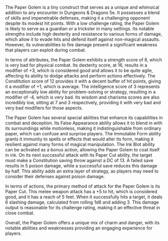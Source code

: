 The Paper Golem is a tiny construct that serves as a unique and whimsical addition to any encounter in Dungeons & Dragons 5e. It possesses a blend of skills and impenetrable defenses, making it a challenging opponent despite its modest hit points. With a low challenge rating, the Paper Golem is likely to serve as a guardian or a trickster in many settings. Its notable strengths include high dexterity and resistance to various forms of damage, which allow it to evade hits and defend itself against non-magical assaults. However, its vulnerabilities to fire damage present a significant weakness that players can exploit during combat. 

In terms of attributes, the Paper Golem exhibits a strength score of 8, which is very bad for physical combat. Its dexterity score, at 16, results in a modifier of +3, which is considered good and allows it to be quite agile, affecting its ability to dodge attacks and perform actions effectively. The Constitution score of 12 provides it with a decent buffer of hit points, giving it a modifier of +1, which is average. The intelligence score of 3 represents an exceptionally low ability for problem-solving or strategy, resulting in a modifier of -4, which is very bad. Its wisdom and charisma scores are also incredibly low, sitting at 7 and 3 respectively, providing it with very bad and very bad modifiers for those aspects.

The Paper Golem has several special abilities that enhance its capabilities in combat and deception. Its False Appearance ability allows it to blend in with its surroundings while motionless, making it indistinguishable from ordinary paper, which can confuse and surprise players. The Immutable Form ability grants it immunity to spells or effects that would alter its form, making it resilient against many forms of magical manipulation. The Ink Blot ability can be activated as a bonus action, allowing the Paper Golem to coat itself in ink. On its next successful attack with its Paper Cut ability, the target must make a Constitution saving throw against a DC of 13. A failed save results in 5 poison damage, while a successful save reduces this damage by half. This ability adds an extra layer of strategy, as players may need to consider their defenses against poison damage.

In terms of actions, the primary method of attack for the Paper Golem is its Paper Cut. This melee weapon attack has a +5 to hit, which is considered good, and it has a reach of 5 feet. When it successfully hits a target, it deals 6 slashing damage, calculated from rolling 1d6 and adding 3. This damage output is reasonable for its challenge rating, making it an effective threat in close combat.

Overall, the Paper Golem offers a unique mix of charm and danger, with its notable abilities and weaknesses providing an engaging experience for players.